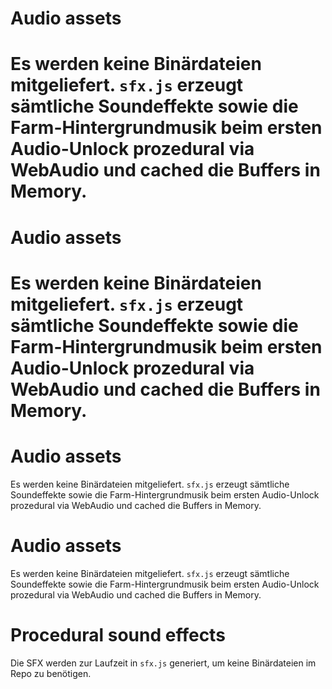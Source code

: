 
# Audio assets

Es werden keine Binärdateien mitgeliefert. `sfx.js` erzeugt sämtliche Soundeffekte sowie die Farm-Hintergrundmusik beim ersten Audio-Unlock prozedural via WebAudio und cached die Buffers in Memory.
=======

# Audio assets

Es werden keine Binärdateien mitgeliefert. `sfx.js` erzeugt sämtliche Soundeffekte sowie die Farm-Hintergrundmusik beim ersten Audio-Unlock prozedural via WebAudio und cached die Buffers in Memory.
=======

# Audio assets

Es werden keine Binärdateien mitgeliefert. `sfx.js` erzeugt sämtliche Soundeffekte sowie die Farm-Hintergrundmusik beim ersten Audio-Unlock prozedural via WebAudio und cached die Buffers in Memory.


# Audio assets

Es werden keine Binärdateien mitgeliefert. `sfx.js` erzeugt sämtliche Soundeffekte sowie die Farm-Hintergrundmusik beim ersten Audio-Unlock prozedural via WebAudio und cached die Buffers in Memory.

# Procedural sound effects

Die SFX werden zur Laufzeit in `sfx.js` generiert, um keine Binärdateien im Repo zu benötigen.





